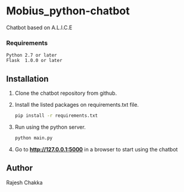 # Mobius_python-chatbot
Chatbot based on A.L.I.C.E


### Requirements
    Python 2.7 or later
    Flask  1.0.0 or later

## Installation

1. Clone the chatbot repository from github.

2. Install the listed packages on requirements.txt file.
    ```bash
    pip install -r requirements.txt
    ```

3. Run using the python server.
    ```bash
    python main.py
    ```
4. Go to **http://127.0.0.1:5000** in a browser to start using the chatbot



## Author

Rajesh Chakka
